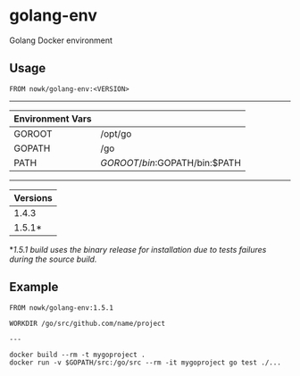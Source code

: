 # golang-env

Golang Docker environment

## Usage

    FROM nowk/golang-env:<VERSION>

---

| Environment Vars |                     |
| ------ | ----------------------------- |
| GOROOT | /opt/go                       |
| GOPATH | /go                           |
| PATH   | $GOROOT/bin:$GOPATH/bin:$PATH |

---

| Versions |
| -------- |
| 1.4.3    |
| 1.5.1\*  |

\**1.5.1 build uses the binary release for installation due to tests failures during the source build.*

## Example

    FROM nowk/golang-env:1.5.1

    WORKDIR /go/src/github.com/name/project

    ---

    docker build --rm -t mygoproject .
    docker run -v $GOPATH/src:/go/src --rm -it mygoproject go test ./...

